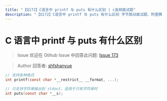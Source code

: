 ```yaml
---
title: "【Q172】C语言中 printf 与 puts 有什么区别 | c高频面试题"
description: "【Q172】C语言中 printf 与 puts 有什么区别 字节跳动面试题、阿里腾讯面试题、美团小米面试题。"
---
```


# C 语言中 printf 与 puts 有什么区别

> Issue
> 欢迎在 Gtihub Issue 中回答此问题: [Issue 173](https://github.com/shfshanyue/Daily-Question/issues/173)

> Author
> 回答者: [shfshanyue](https://github.com/shfshanyue)

```c
// 支持各种格式
int printf(const char *__restrict__ __format, ...);

// 只支持字符串输出到 stdout，适用于只有字符串时
int puts(const char *__s);
```
